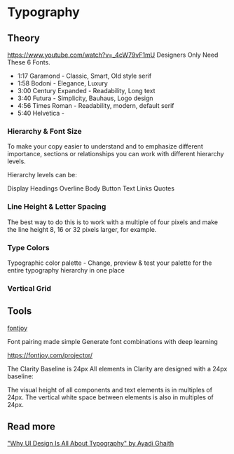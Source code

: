 # Typography

## Theory

https://www.youtube.com/watch?v=_4cW79vF1mU
Designers Only Need These 6 Fonts.

- 1:17 Garamond         - Classic, Smart, Old style serif
- 1:58 Bodoni           - Elegance, Luxury
- 3:00 Century Expanded - Readability, Long text
- 3:40 Futura           - Simplicity, Bauhaus, Logo design
- 4:56 Times Roman      - Readability, modern, default serif
- 5:40 Helvetica        -


### Hierarchy & Font Size

To make your copy easier to understand and to emphasize different importance, sections or relationships you can work with different hierarchy levels.

Hierarchy levels can be:

Display
Headings
Overline
Body
Button Text
Links
Quotes

### Line Height & Letter Spacing

The best way to do this is to work with a multiple of four pixels and make the line height 8, 16 or 32 pixels larger, for example.

### Type Colors

Typographic color palette - Change, preview & test your palette for the entire typography hierarchy in one place

### Vertical Grid


## Tools

[fontjoy](https://fontjoy.com/)

Font pairing made simple
Generate font combinations with deep learning

https://fontjoy.com/projector/


The Clarity Baseline is 24px
All elements in Clarity are designed with a 24px baseline:

The visual height of all components and text elements is in multiples of 24px.
The vertical white space between elements is also in multiples of 24px.

## Read more

["Why UI Design Is All About Typography" by Ayadi Ghaith](https://medium.muz.li/why-ui-design-is-all-about-typography-370250d89ce8)
